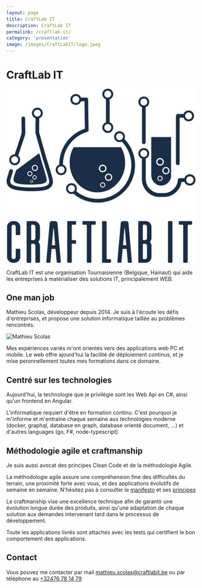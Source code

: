 ```yaml
---
layout: page
title: CraftLab IT
description: CraftLab IT
permalink: /craftlab-it/
category: 'presentation'
image: /images/CraftLabIT/logo.jpeg
---
```


# CraftLab IT

![Logo](/images/CraftLabIT/logo.jpeg)

CraftLab IT est une organisation Tournaisienne (Belgique, Hainaut) qui aide les entreprises à matérialiser des solutions IT, principalement WEB.

## One man job

Mathieu Scolas, développeur depuis 2014.
Je suis à l'écoute les défis d'entreprises, et propose une solution informatique taillée au problèmes rencontrés.

![Mathieu Scolas](/images/CraftLabIT/Profil.jpg)

Mes expériences variés m'ont orientés vers des applications web PC et mobile. Le web offre ajourd'hui la facilité de déploiement continus, et je mise peronnellement toutes mes formations dans ce domaine.

## Centré sur les technologies

Aujourd'hui, la technologie que je privilégie sont les Web Api en C#, ainsi qu'un frontend en Angular.

L'informatique requiert d'être en formation continu. C'est pourquoi je m'informe et m'entraine chaque semaine aux technologies moderne (docker, graphql, database en graph, database orienté document, ...) et d'autres languages (go, F#, node-typescript)

## Méthodologie agile et craftmanship

Je suis aussi avocat des principes Clean Code et de la méthodologie Agile.

La méthodologie agile assure une compréhension fine des difficultés du terrain, une proximité forte avec vous, et des applications évolutifs de semaine en semaine. N'hésitez pas à consulter le [manifesto](https://agilemanifesto.org/iso/fr/manifesto.html) et ses [principes](https://agilemanifesto.org/iso/fr/principles.html)

Le craftmanship vise une excellence technique afin de garantir une évolution longue durée des produits, ainsi qu'une adaptation de chaque solution aux demandes intervenant tard dans le processus de développement.

Toute les applications livrés sont attachés avec les tests qui certifient le bon comportement des applications.

## Contact

Vous pouvez me contacter par mail <mathieu.scolas@craftlabit.be> ou par téléphone au <a href="+32476781479">+32476 78 14 79</a>

<section class="share">
    <a href="https://www.twitter.com/worming4" title="Twitter" target="_blank">
        <svg class="icon icon-twitter"><use xlink:href="#icon-twitter"></use></svg>
    </a>
    <a href="https://be.linkedin.com/in/mathieu-scolas-1a048484" title="Twitter" target="_blank">
        <svg class="icon icon-linkedin"><use xlink:href="#icon-linkedin"></use></svg>
    </a>
    <a href="https://www.github.com/worming004" title="Twitter" target="_blank">
        <svg class="icon icon-github"><use xlink:href="#icon-github"></use></svg>
    </a>
</section>
